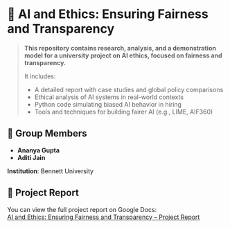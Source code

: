 # 🧠 AI and Ethics: Ensuring Fairness and Transparency

> **This repository contains research, analysis, and a demonstration model for a university project on AI ethics, focused on fairness and transparency.**
>
> It includes:
> - A detailed report with case studies and global policy comparisons
> - Ethical analysis of AI systems in real-world contexts
> - Python code simulating biased AI behavior in hiring
> - Tools and techniques for building fairer AI (e.g., LIME, AIF360)

## 👥 Group Members
- **Ananya Gupta** 
- **Aditi Jain**  

**Institution**: Bennett University  


## 📄 Project Report
You can view the full project report on Google Docs:  
[AI and Ethics: Ensuring Fairness and Transparency – Project Report]()
